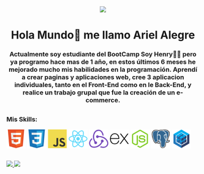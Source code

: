 <div id='header' align='center'>
    <img src='https://media.giphy.com/media/Dh5q0sShxgp13DwrvG/giphy.gif' width='380px'/>
    <h1 align='center'> Hola Mundo👋 me llamo Ariel Alegre</h1>
     <h3 align='center'>Actualmente soy estudiante del BootCamp Soy Henry🧑‍🚀 pero ya programo hace mas de 1 año, en estos últimos 6 meses he mejorado mucho mis habilidades en la programación. Aprendí a crear paginas y aplicaciones web, cree 3 aplicacion individuales, tanto en el Front-End como en le Back-End, y realice un trabajo grupal que fue la creación de un e-commerce.</h3>
</div>

## 
<div>
<h3 id='header'>Mis Skills: </h3>
<img src='https://github.com/devicons/devicon/blob/master/icons/html5/html5-original.svg' height='50px' width='50px'/>
<img src='https://github.com/devicons/devicon/blob/master/icons/css3/css3-original.svg' height='50px' width='50px'/>
<img src='https://github.com/devicons/devicon/blob/master/icons/javascript/javascript-original.svg' height='50px' width='50px'/>
<img src='https://github.com/devicons/devicon/blob/master/icons/react/react-original.svg' height='50px' width='50px'/>
<img src='https://github.com/devicons/devicon/blob/master/icons/redux/redux-original.svg' height='50px' width='50px'/>
<img src='https://github.com/devicons/devicon/blob/master/icons/express/express-original.svg' height='50px' width='50px'/>
<img src='https://github.com/devicons/devicon/blob/master/icons/nodejs/nodejs-original.svg' height='50px' width='50px'/>
<img src='https://github.com/devicons/devicon/blob/master/icons/postgresql/postgresql-original.svg' height='50px' width='50px'/>
<img src='https://github.com/devicons/devicon/blob/master/icons/sequelize/sequelize-original.svg' height='50px' width='50px'/>

</div>

##
<div>
    <a href='https://www.linkedin.com/in/ariel-alegre-84526a186/'> <img src= 'https://cdn-icons-png.flaticon.com/512/174/174857.png' height='50px' widht='50px'/> </a>
    <a href='https://mail.google.com/mail/u/0/?tab=rm&ogbl#inbox?compose=GTvVlcSKkkNGNBfknFmSTBfdRLNGbFPhKjkTLBmRlqCZHZnnTNbPglkCbPpnXqNHxlkfvxXbHgXNr'> <img src= 'https://cdn-icons-png.flaticon.com/512/281/281769.png' height='50px' widht='50px'/> </a>
</div>
